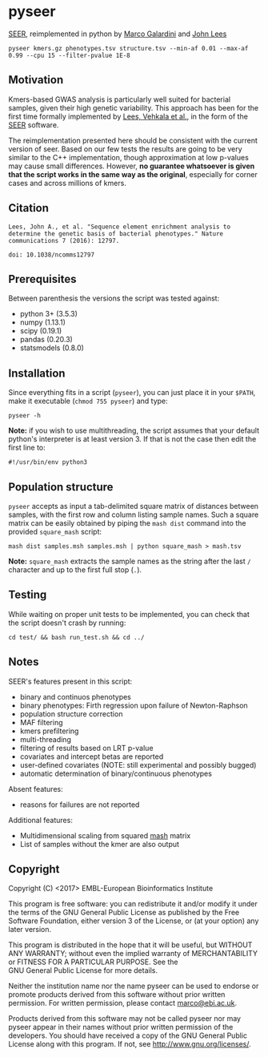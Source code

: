 pyseer
======

[SEER](https://github.com/johnlees/seer), reimplemented in python by
[Marco Galardini](https://github.com/mgalardini) and [John Lees](https://github.com/johnlees)

    pyseer kmers.gz phenotypes.tsv structure.tsv --min-af 0.01 --max-af 0.99 --cpu 15 --filter-pvalue 1E-8

Motivation
----------

Kmers-based GWAS analysis is particularly well suited for bacterial samples,
given their high genetic variability. This approach has been for the first
time formally implemented by [Lees, Vehkala et al.](https://www.nature.com/articles/ncomms12797),
in the form of the [SEER](https://github.com/johnlees/seer) software.

The reimplementation presented here should be consistent with the
current version of seer. Based on our few
tests the results are going to be very similar to the
C++ implementation, though approximation at low p-values may cause small
differences. However, **no guarantee whatsoever is given that the
script works in the same way as the original**, especially for corner cases
and across millions of kmers.

Citation
--------

``Lees, John A., et al. "Sequence element enrichment analysis to determine
the genetic basis of bacterial phenotypes." Nature communications 7 (2016): 12797.``

``doi: 10.1038/ncomms12797``

Prerequisites
-------------

Between parenthesis the versions the script was tested against:

* python 3+ (3.5.3)
* numpy (1.13.1)
* scipy (0.19.1)
* pandas (0.20.3)
* statsmodels (0.8.0)

Installation
------------

Since everything fits in a script (`pyseer`), you can just place it in your `$PATH`,
make it executable (`chmod 755 pyseer`) and type:

    pyseer -h

**Note:** if you wish to use multithreading,
the script assumes that your default python's interpreter is at least version 3.
If that is not the case then edit the first line to:

    #!/usr/bin/env python3

Population structure
--------------------

`pyseer` accepts as input a tab-delimited square matrix of distances between samples, with
the first row and column listing sample names. Such a square matrix can be easily obtained
by piping the `mash dist` command into the provided `square_mash` script:

    mash dist samples.msh samples.msh | python square_mash > mash.tsv

**Note:** `square_mash` extracts the sample names as the string after the last `/` character
and up to the first full stop (`.`).

Testing
-------

While waiting on proper unit tests to be implemented, you can check that the script doesn't crash
by running:

    cd test/ && bash run_test.sh && cd ../

Notes
-----

SEER's features present in this script:

* binary and continuos phenotypes
* binary phenotypes: Firth regression upon failure of Newton-Raphson
* population structure correction
* MAF filtering
* kmers prefiltering
* multi-threading
* filtering of results based on LRT p-value
* covariates and intercept betas are reported
* user-defined covariates (NOTE: still experimental and possibly bugged)
* automatic determination of binary/continuous phenotypes

Absent features:

* reasons for failures are not reported

Additional features:

* Multidimensional scaling from squared [mash](https://genomebiology.biomedcentral.com/articles/10.1186/s13059-016-0997-x) matrix
* List of samples without the kmer are also output

Copyright
---------

Copyright (C) <2017> EMBL-European Bioinformatics Institute

This program is free software: you can redistribute it and/or
modify it under the terms of the GNU General Public License as
published by the Free Software Foundation, either version 3 of
the License, or (at your option) any later version.

This program is distributed in the hope that it will be useful,
but WITHOUT ANY WARRANTY; without even the implied warranty of
MERCHANTABILITY or FITNESS FOR A PARTICULAR PURPOSE. See the   
GNU General Public License for more details.

Neither the institution name nor the name pyseer
can be used to endorse or promote products derived from
this software without prior written permission.
For written permission, please contact <marco@ebi.ac.uk>.

Products derived from this software may not be called pyseer
nor may pyseer appear in their names without prior written
permission of the developers. You should have received a copy
of the GNU General Public License along with this program.
If not, see <http://www.gnu.org/licenses/>.
